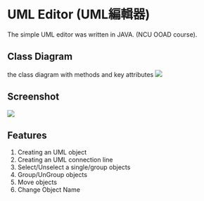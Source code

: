 # UML Editor (UML編輯器)
The simple UML editor was written in JAVA. (NCU OOAD course).
## Class Diagram
the class diagram with methods and key attributes
![](https://i.imgur.com/E1nWLyA.png)
## Screenshot
![](https://i.imgur.com/xbQI8ME.png)

## Features
1. Creating an UML object
2. Creating an UML connection line
3. Select/Unselect a single/group objects
4. Group/UnGroup objects
5. Move objects
6. Change Object Name 
